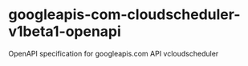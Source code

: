 # googleapis-com-cloudscheduler-v1beta1-openapi
OpenAPI specification for googleapis.com API vcloudscheduler
